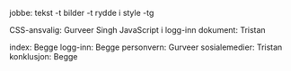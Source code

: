 jobbe:
    tekst -t
    bilder -t
    rydde i style -tg

CSS-ansvalig: Gurveer Singh
JavaScript i logg-inn dokument: Tristan

index: Begge
logg-inn: Begge
personvern: Gurveer
sosialemedier: Tristan
konklusjon: Begge